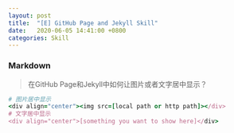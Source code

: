 ```yaml
---
layout: post
title:  "[E] GitHub Page and Jekyll Skill"
date:   2020-06-05 14:41:00 +0800
categories: Skill
---
```


### Markdown
> 在GitHub Page和Jekyll中如何让图片或者文字居中显示？ 
 
```ruby
# 图片居中显示
<div align="center"><img src=[local path or http path]></div>
# 文字居中显示
<div align="center">[something you want to show here]</div>
```